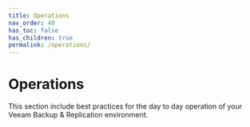 ```yaml
---
title: Operations
nav_order: 40
has_toc: false
has_children: true
permalink: /operations/
---
```

# Operations
This section include best practices for the day to day operation of your Veeam Backup & Replication
environment.